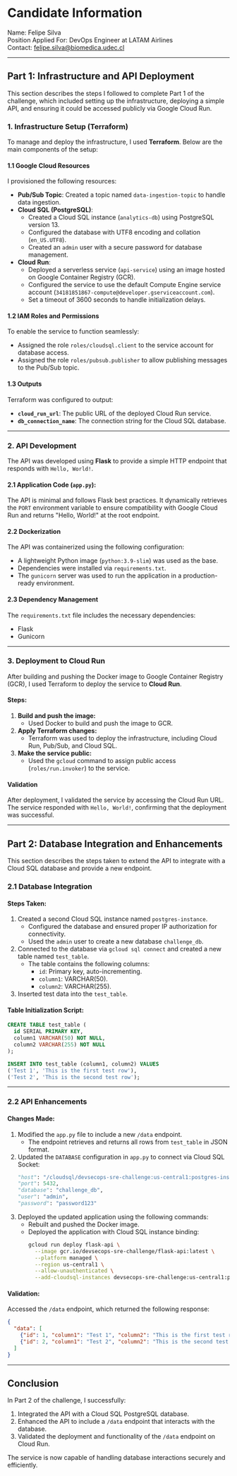 # Candidate Information

Name: Felipe Silva  
Position Applied For: DevOps Engineer at LATAM Airlines  
Contact: felipe.silva@biomedica.udec.cl

---

## Part 1: Infrastructure and API Deployment

This section describes the steps I followed to complete Part 1 of the challenge, which included setting up the infrastructure, deploying a simple API, and ensuring it could be accessed publicly via Google Cloud Run.

### **1. Infrastructure Setup (Terraform)**

To manage and deploy the infrastructure, I used **Terraform**. Below are the main components of the setup:

#### **1.1 Google Cloud Resources**
I provisioned the following resources:
- **Pub/Sub Topic**: Created a topic named `data-ingestion-topic` to handle data ingestion.
- **Cloud SQL (PostgreSQL)**:
  - Created a Cloud SQL instance (`analytics-db`) using PostgreSQL version 13.
  - Configured the database with UTF8 encoding and collation (`en_US.UTF8`).
  - Created an `admin` user with a secure password for database management.
- **Cloud Run**:
  - Deployed a serverless service (`api-service`) using an image hosted on Google Container Registry (GCR).
  - Configured the service to use the default Compute Engine service account (`34181851867-compute@developer.gserviceaccount.com`).
  - Set a timeout of 3600 seconds to handle initialization delays.

#### **1.2 IAM Roles and Permissions**
To enable the service to function seamlessly:
- Assigned the role `roles/cloudsql.client` to the service account for database access.
- Assigned the role `roles/pubsub.publisher` to allow publishing messages to the Pub/Sub topic.

#### **1.3 Outputs**
Terraform was configured to output:
- **`cloud_run_url`**: The public URL of the deployed Cloud Run service.
- **`db_connection_name`**: The connection string for the Cloud SQL database.

---

### **2. API Development**

The API was developed using **Flask** to provide a simple HTTP endpoint that responds with `Hello, World!`.

#### **2.1 Application Code (`app.py`):**
The API is minimal and follows Flask best practices. It dynamically retrieves the `PORT` environment variable to ensure compatibility with Google Cloud Run and returns "Hello, World!" at the root endpoint.

#### **2.2 Dockerization**
The API was containerized using the following configuration:
- A lightweight Python image (`python:3.9-slim`) was used as the base.
- Dependencies were installed via `requirements.txt`.
- The `gunicorn` server was used to run the application in a production-ready environment.

#### **2.3 Dependency Management**
The `requirements.txt` file includes the necessary dependencies:
- Flask
- Gunicorn

---

### **3. Deployment to Cloud Run**

After building and pushing the Docker image to Google Container Registry (GCR), I used Terraform to deploy the service to **Cloud Run**.

#### **Steps:**
1. **Build and push the image:**
   - Used Docker to build and push the image to GCR.
2. **Apply Terraform changes:**
   - Terraform was used to deploy the infrastructure, including Cloud Run, Pub/Sub, and Cloud SQL.
3. **Make the service public:**
   - Used the `gcloud` command to assign public access (`roles/run.invoker`) to the service.

#### **Validation**
After deployment, I validated the service by accessing the Cloud Run URL. The service responded with `Hello, World!`, confirming that the deployment was successful.

---

## Part 2: Database Integration and Enhancements

This section describes the steps taken to extend the API to integrate with a Cloud SQL database and provide a new endpoint.

### **2.1 Database Integration**

#### **Steps Taken:**
1. Created a second Cloud SQL instance named `postgres-instance`.
   - Configured the database and ensured proper IP authorization for connectivity.
   - Used the `admin` user to create a new database `challenge_db`.
2. Connected to the database via `gcloud sql connect` and created a new table named `test_table`.
   - The table contains the following columns:
     - `id`: Primary key, auto-incrementing.
     - `column1`: VARCHAR(50).
     - `column2`: VARCHAR(255).
3. Inserted test data into the `test_table`.

#### **Table Initialization Script:**
```sql
CREATE TABLE test_table (
  id SERIAL PRIMARY KEY,
  column1 VARCHAR(50) NOT NULL,
  column2 VARCHAR(255) NOT NULL
);

INSERT INTO test_table (column1, column2) VALUES
('Test 1', 'This is the first test row'),
('Test 2', 'This is the second test row');
```

---

### **2.2 API Enhancements**

#### **Changes Made:**
1. Modified the `app.py` file to include a new `/data` endpoint.
   - The endpoint retrieves and returns all rows from `test_table` in JSON format.
2. Updated the `DATABASE` configuration in `app.py` to connect via Cloud SQL Socket:
   ```python
   "host": "/cloudsql/devsecops-sre-challenge:us-central1:postgres-instance",
   "port": 5432,
   "database": "challenge_db",
   "user": "admin",
   "password": "password123"
   ```
3. Deployed the updated application using the following commands:
   - Rebuilt and pushed the Docker image.
   - Deployed the application with Cloud SQL instance binding:
     ```bash
     gcloud run deploy flask-api \
       --image gcr.io/devsecops-sre-challenge/flask-api:latest \
       --platform managed \
       --region us-central1 \
       --allow-unauthenticated \
       --add-cloudsql-instances devsecops-sre-challenge:us-central1:postgres-instance
     ```

#### **Validation:**
Accessed the `/data` endpoint, which returned the following response:
```json
{
  "data": [
    {"id": 1, "column1": "Test 1", "column2": "This is the first test row"},
    {"id": 2, "column1": "Test 2", "column2": "This is the second test row"}
  ]
}
```

---

## Conclusion

In Part 2 of the challenge, I successfully:
1. Integrated the API with a Cloud SQL PostgreSQL database.
2. Enhanced the API to include a `/data` endpoint that interacts with the database.
3. Validated the deployment and functionality of the `/data` endpoint on Cloud Run.

The service is now capable of handling database interactions securely and efficiently.
